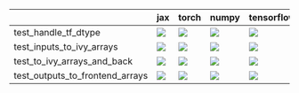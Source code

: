 |                                 | jax                                                                                                                                                                                    | torch                                                                                                                                                                                  | numpy                                                                                                                                                                                  | tensorflow                                                                                                                                                                             |
|:--------------------------------|:---------------------------------------------------------------------------------------------------------------------------------------------------------------------------------------|:---------------------------------------------------------------------------------------------------------------------------------------------------------------------------------------|:---------------------------------------------------------------------------------------------------------------------------------------------------------------------------------------|:---------------------------------------------------------------------------------------------------------------------------------------------------------------------------------------|
| test_handle_tf_dtype            | <a href="https://github.com/unifyai/ivy/actions/runs/3973656338/jobs/6812452677" rel="noopener noreferrer" target="_blank"><img src=https://img.shields.io/badge/-success-success></a> | <a href="https://github.com/unifyai/ivy/actions/runs/3973656338/jobs/6812452677" rel="noopener noreferrer" target="_blank"><img src=https://img.shields.io/badge/-success-success></a> | <a href="https://github.com/unifyai/ivy/actions/runs/3973656338/jobs/6812452677" rel="noopener noreferrer" target="_blank"><img src=https://img.shields.io/badge/-success-success></a> | <a href="https://github.com/unifyai/ivy/actions/runs/3973656338/jobs/6812452677" rel="noopener noreferrer" target="_blank"><img src=https://img.shields.io/badge/-success-success></a> |
| test_inputs_to_ivy_arrays       | <a href="https://github.com/unifyai/ivy/actions/runs/3973656338/jobs/6812452677" rel="noopener noreferrer" target="_blank"><img src=https://img.shields.io/badge/-success-success></a> | <a href="https://github.com/unifyai/ivy/actions/runs/3973656338/jobs/6812452677" rel="noopener noreferrer" target="_blank"><img src=https://img.shields.io/badge/-success-success></a> | <a href="https://github.com/unifyai/ivy/actions/runs/3973656338/jobs/6812452677" rel="noopener noreferrer" target="_blank"><img src=https://img.shields.io/badge/-failure-red></a>     | <a href="https://github.com/unifyai/ivy/actions/runs/3973656338/jobs/6812452677" rel="noopener noreferrer" target="_blank"><img src=https://img.shields.io/badge/-success-success></a> |
| test_to_ivy_arrays_and_back     | <a href="https://github.com/unifyai/ivy/actions/runs/3973656338/jobs/6812452677" rel="noopener noreferrer" target="_blank"><img src=https://img.shields.io/badge/-success-success></a> | <a href="https://github.com/unifyai/ivy/actions/runs/3973656338/jobs/6812452677" rel="noopener noreferrer" target="_blank"><img src=https://img.shields.io/badge/-success-success></a> | <a href="https://github.com/unifyai/ivy/actions/runs/3973656338/jobs/6812452677" rel="noopener noreferrer" target="_blank"><img src=https://img.shields.io/badge/-failure-red></a>     | <a href="https://github.com/unifyai/ivy/actions/runs/3973656338/jobs/6812452677" rel="noopener noreferrer" target="_blank"><img src=https://img.shields.io/badge/-success-success></a> |
| test_outputs_to_frontend_arrays | <a href="https://github.com/unifyai/ivy/actions/runs/3973656338/jobs/6812452677" rel="noopener noreferrer" target="_blank"><img src=https://img.shields.io/badge/-success-success></a> | <a href="https://github.com/unifyai/ivy/actions/runs/3973656338/jobs/6812452677" rel="noopener noreferrer" target="_blank"><img src=https://img.shields.io/badge/-success-success></a> | <a href="https://github.com/unifyai/ivy/actions/runs/3973656338/jobs/6812452677" rel="noopener noreferrer" target="_blank"><img src=https://img.shields.io/badge/-success-success></a> | <a href="https://github.com/unifyai/ivy/actions/runs/3973656338/jobs/6812452677" rel="noopener noreferrer" target="_blank"><img src=https://img.shields.io/badge/-success-success></a> |